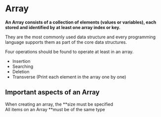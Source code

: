 # Array
**An Array consists of a collection of elements (values or variables), each stored and identified by at least one array index or key.**

They are the most commonly used data structure and every programming language supports them as part of the core data structures.

Four operations should be found to operate at least in an array.

- Insertion
- Searching
- Deletion
- Transverse (Print each element in the array one by one)

## Important aspects of an Array

<aside>
When creating an array, the **size must be specified

</aside>

<aside>
All items on an Array **must be of the same type

</aside>